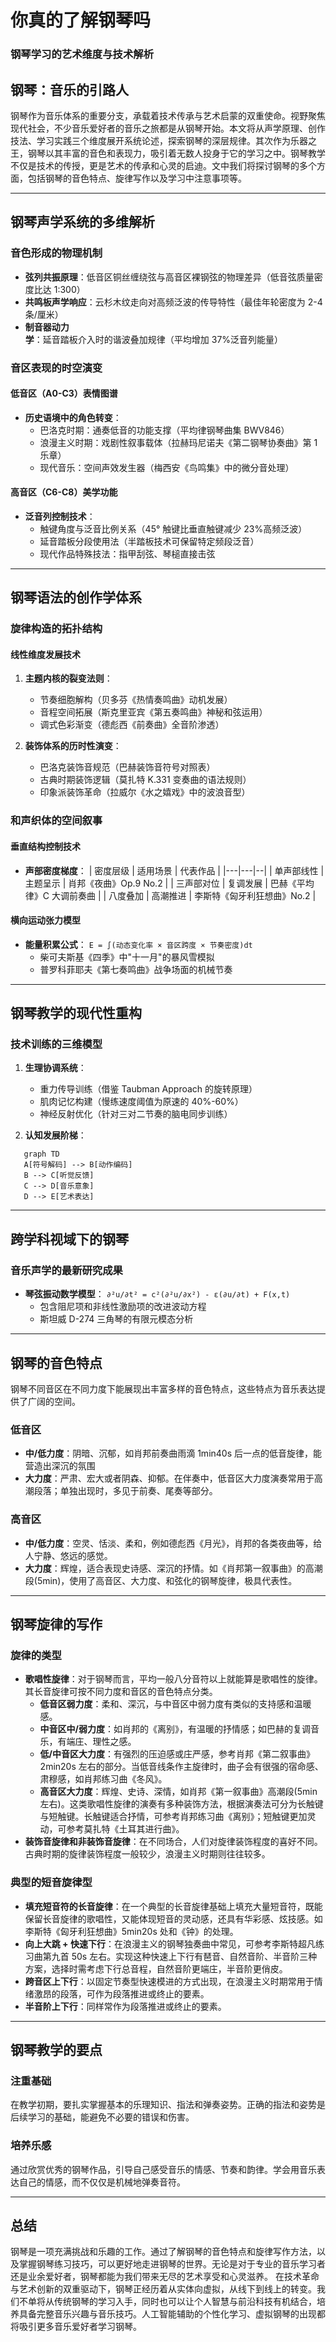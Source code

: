 # 你真的了解钢琴吗

### 钢琴学习的艺术维度与技术解析

## 钢琴：音乐的引路人

钢琴作为音乐体系的重要分支，承载着技术传承与艺术启蒙的双重使命。视野聚焦现代社会，不少音乐爱好者的音乐之旅都是从钢琴开始。本文将从声学原理、创作技法、学习实践三个维度展开系统论述，探索钢琴的深层规律。其次作为乐器之王，钢琴以其丰富的音色和表现力，吸引着无数人投身于它的学习之中。钢琴教学不仅是技术的传授，更是艺术的传承和心灵的启迪。文中我们将探讨钢琴的多个方面，包括钢琴的音色特点、旋律写作以及学习中注意事项等。

---

## 钢琴声学系统的多维解析

### 音色形成的物理机制

- **弦列共振原理**：低音区铜丝缠绕弦与高音区裸钢弦的物理差异（低音弦质量密度比达 1:300）
- **共鸣板声学响应**：云杉木纹走向对高频泛波的传导特性（最佳年轮密度为 2-4 条/厘米）
- **制音器动力学**：延音踏板介入时的谐波叠加规律（平均增加 37%泛音列能量）

### 音区表现的时空演变

#### 低音区（A0-C3）表情图谱

- **历史语境中的角色转变**：
  - 巴洛克时期：通奏低音的功能支撑（平均律钢琴曲集 BWV846）
  - 浪漫主义时期：戏剧性叙事载体（拉赫玛尼诺夫《第二钢琴协奏曲》第 1 乐章）
  - 现代音乐：空间声效发生器（梅西安《鸟鸣集》中的微分音处理）

#### 高音区（C6-C8）美学功能

- **泛音列控制技术**：
  - 触键角度与泛音比例关系（45° 触键比垂直触键减少 23%高频泛波）
  - 延音踏板分段使用法（半踏板技术可保留特定频段泛音）
  - 现代作品特殊技法：指甲刮弦、琴槌直接击弦

---

## 钢琴语法的创作学体系

### 旋律构造的拓扑结构

#### 线性维度发展技术

1. **主题内核的裂变法则**：

   - 节奏细胞解构（贝多芬《热情奏鸣曲》动机发展）
   - 音程空间拓展（斯克里亚宾《第五奏鸣曲》神秘和弦运用）
   - 调式色彩渐变（德彪西《前奏曲》全音阶渗透）

2. **装饰体系的历时性演变**：
   - 巴洛克装饰音规范（巴赫装饰音符号对照表）
   - 古典时期装饰逻辑（莫扎特 K.331 变奏曲的语法规则）
   - 印象派装饰革命（拉威尔《水之嬉戏》中的波浪音型）

### 和声织体的空间叙事

#### 垂直结构控制技术

- **声部密度梯度**：
  | 密度层级 | 适用场景 | 代表作品 |
  |---|---|--|
  | 单声部线性 | 主题呈示 | 肖邦《夜曲》Op.9 No.2 |
  | 三声部对位 | 复调发展 | 巴赫《平均律》C 大调前奏曲 |
  | 八度叠加 | 高潮推进 | 李斯特《匈牙利狂想曲》No.2 |

#### 横向运动张力模型

- **能量积累公式**：
  `E = ∫(动态变化率 × 音区跨度 × 节奏密度)dt`
  - 柴可夫斯基《四季》中"十一月"的暴风雪模拟
  - 普罗科菲耶夫《第七奏鸣曲》战争场面的机械节奏

---

## 钢琴教学的现代性重构

### 技术训练的三维模型

1. **生理协调系统**：

   - 重力传导训练（借鉴 Taubman Approach 的旋转原理）
   - 肌肉记忆构建（慢练速度阈值为原速的 40%-60%）
   - 神经反射优化（针对三对二节奏的脑电同步训练）

2. **认知发展阶梯**：

```mermaid
   graph TD
   A[符号解码] --> B[动作编码]
   B --> C[听觉反馈]
   C --> D[音乐意象]
   D --> E[艺术表达]
```

---

## 跨学科视域下的钢琴

### 音乐声学的最新研究成果

- **琴弦振动数学模型**：
  `∂²u/∂t² = c²(∂²u/∂x²) - ε(∂u/∂t) + F(x,t)`
  - 包含阻尼项和非线性激励项的改进波动方程
  - 斯坦威 D-274 三角琴的有限元模态分析

---

## 钢琴的音色特点

钢琴不同音区在不同力度下能展现出丰富多样的音色特点，这些特点为音乐表达提供了广阔的空间。

### 低音区

- **中/低力度**：阴暗、沉郁，如肖邦前奏曲雨滴 1min40s 后一点的低音旋律，能营造出深沉的氛围
- **大力度**：严肃、宏大或者阴森、抑郁。在伴奏中，低音区大力度演奏常用于高潮段落；单独出现时，多见于前奏、尾奏等部分。

### 高音区

- **中/低力度**：空灵、恬淡、柔和，例如德彪西《月光》，肖邦的各类夜曲等，给人宁静、悠远的感觉。
- **大力度**：辉煌，适合表现史诗感、深沉的抒情。如《肖邦第一叙事曲》的高潮段(5min)，使用了高音区、大力度、和弦化的钢琴旋律，极具代表性。

---

## 钢琴旋律的写作

### 旋律的类型

- **歌唱性旋律**：对于钢琴而言，平均一般八分音符以上就能算是歌唱性的旋律。其长音旋律可按不同力度和音区的音色特点分类。
  - **低音区弱力度**：柔和、深沉，与中音区中弱力度有类似的支持感和温暖感。
  - **中音区中/弱力度**：如肖邦的《离别》，有温暖的抒情感；如巴赫的复调音乐，有端庄、理性之感。
  - **低/中音区大力度**：有强烈的压迫感或庄严感，参考肖邦《第二叙事曲》2min20s 左右的部分。当低音线条作主旋律时，曲子会有很强的宿命感、肃穆感，如肖邦练习曲《冬风》。
  - **高音区大力度**：辉煌、史诗、深情，如肖邦《第一叙事曲》高潮段(5min 左右)。这类歌唱性旋律的演奏有多种装饰方法，根据演奏法可分为长触键与短触键。长触键适合抒情，可参考肖邦练习曲《离别》；短触键更加灵动，可参考莫扎特《土耳其进行曲》。
- **装饰音旋律和非装饰音旋律**：在不同场合，人们对旋律装饰程度的喜好不同。古典时期的旋律装饰程度一般较少，浪漫主义时期则往往较多。

### 典型的短音旋律型

- **填充短音符的长音旋律**：在一个典型的长音旋律基础上填充大量短音符，既能保留长音旋律的歌唱性，又能体现短音的灵动感，还具有华彩感、炫技感。如李斯特《匈牙利狂想曲》5min20s 处和《钟》的处理。
- **向上大跳 + 快速下行**：在浪漫主义的钢琴独奏曲中常见，可参考李斯特超凡练习曲第九首 50s 左右。实现这种快速上下行有琶音、自然音阶、半音阶三种方案，选择时需考虑下行总音程，自然音阶更端庄，半音阶更俏皮。
- **跨音区上下行**：以固定节奏型快速模进的方式出现，在浪漫主义时期常用于情绪激昂的段落，可作为段落推进或终止的要素。
- **半音阶上下行**：同样常作为段落推进或终止的要素。

---

## 钢琴教学的要点

### 注重基础

在教学初期，要扎实掌握基本的乐理知识、指法和弹奏姿势。正确的指法和姿势是后续学习的基础，能避免不必要的错误和伤害。

### 培养乐感

通过欣赏优秀的钢琴作品，引导自己感受音乐的情感、节奏和韵律。学会用音乐表达自己的情感，而不仅仅是机械地弹奏音符。

---

## 总结

钢琴是一项充满挑战和乐趣的工作。通过了解钢琴的音色特点和旋律写作方法，以及掌握钢琴练习技巧，可以更好地走进钢琴的世界。无论是对于专业的音乐学习者还是业余爱好者，钢琴都能为我们带来无尽的艺术享受和心灵滋养。
在技术革命与艺术创新的双重驱动下，钢琴正经历着从实体向虚拟，从线下到线上的转变。我们不单将从传统钢琴的学习入手，同时也可以让个人智慧与前沿科技有机结合，培养具备完整音乐兴趣与音乐技巧。人工智能辅助的个性化学习、虚拟钢琴的出现都将吸引更多音乐爱好者学习钢琴。

